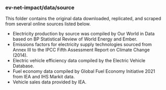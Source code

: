 ### ev-net-impact/data/source

This folder contains the original data downloaded, replicated, and scraped from several online sources listed below.

* Electricity production by source was compiled by Our World in Data based on BP Statistical Review of World Energy and Ember. 
* Emissions factors for electricity supply technologies sourced from Annex III to the IPCC Fifth Assessment Report on Climate Change (2014). 
* Electric vehicle efficiency data compiled by the Electric Vehicle Database.
* Fuel economy data compiled by Global Fuel Economy Initiative 2021 from IEA and IHS Markit data.
* Vehicle sales data provided by IEA.
